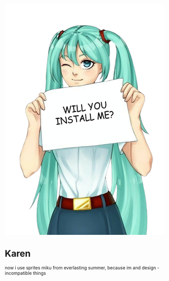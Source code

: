 ![sprite](https://raw.githubusercontent.com/lesh6295-png/Karen/binarys_to_installer/IMG_20220908_214054-removebg-preview_waifu2x_art_noise0_scale_tta_1.png "p-please...")

# Karen
now i use sprites miku from everlasting summer, because im and design - incompatible things
